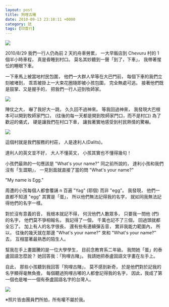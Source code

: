 ```yaml
---
layout: post
title: 狗哩古賭
date: 2010-09-13 23:10:11 +0000
category: 誌
tags: [印度行]
---
```



![](/blog/assets/images/2010/egg1.jpg "")


2010/8/29 我們一行人仍為前 2 天的舟車勞累，
一大早飯店到 Chevuru 村的 1 個半小時車程，
真是昏睡到村口。
莫名其妙聽到一聲「到了，下車」，
我帶著惺忪的睡眼下車。

<!--more-->

一下車馬上被當地村民包圍，
他們一大群人早等在大巴門前，
每個下車的我們立刻被堵到，
乖乖被掛上一大束花圈隨即被小孩包圍，
完全無處可逃。
接著他們既是鼓掌、又是握手的，
把我們一行人迎到牧師家。


![](/blog/assets/images/2010/egg2.jpg "")



陣仗之大，
嚇了我好大一跳，
久久回不過神來。
等我回過神來，
我發現大巴根本可以開到牧師家門口，
(往後的每一天都是開到牧師家門口，而不是村口)
為了歡迎的儀式，
硬是讓我們在村口下車，
讓我著實地感受到村民熱情的驚嚇。

![](/blog/assets/images/2010/egg3.jpg "")

這個村就是我們服務的村莊，
人是達利人(Dalits)。

達利人的英文並不好，
大人不懂英文，
小孩其實也不懂得幾句！

小孩們最熟的一句應該是 "What's your name?"
同之前所說的，
達利小孩和我們沒有「生澀期」，
一見到面就直接了當的問 "What's your name?"

"My name is Egg."

周遭的小孩每個人都會覆誦 n 百遍 "Yag" (耶個) 而非 "egg"。
我發現，
他們一直都不知道 "egg" 其實是「蛋」，
所以他們無法記得我的名字，
就如同我無法記得他們的名字一樣。

對於沒有意義的音，
我根本就記不得，
何況他們人數眾多，
只要我一問他 (們) 的名字，
他們莫不爭相報名，
我記得了一個，
千萬也記不了三個，
回過頭就都全忘了。
加上有人的名字很長，
還有些有連續彈舌音，
實非我能力範圍內，
所以，
往後的幾天就在那邊 "What's your name?" 來和 "What's your name?" 去，
互相當著最熟悉的陌生人。

幫我在手上畫圖騰的是一位大學學生，
目前念教育系二年級。
我問她「蛋」的泰盧固語怎麼說？
她回答我：「狗哩古賭」。
我請她把泰盧固語文字畫在左手上。

自此，
那些小孩聽到我回答「狗哩古賭」，
莫不感到新奇，
於是他們對於記我的名字顯得毫無負擔，
每個聽過狗哩古嘟的人都會記得我的名字，
因此，我成了第一個也是唯一一個有泰盧固語名字的台灣人。


![](/blog/assets/images/2010/egg4.jpg "")




※照片皆由團員們所拍，所有權不屬於我。
